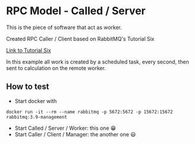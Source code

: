 # RPC Model - Called / Server

This is the piece of software that act as worker.

Created RPC Caller / Client based on RabbitMQ's Tutorial Six

[Link to Tutorial Six](https://www.rabbitmq.com/tutorials/tutorial-six-spring-amqp.html)

In this example all work is created by a scheduled task, every second, then sent to calculation on the remote worker.

## How to test

* Start docker with
```shell
docker run -it --rm --name rabbitmq -p 5672:5672 -p 15672:15672 rabbitmq:3.9-management
```
* Start Called / Server / Worker: this one 😁
* Start Caller / Client / Manager: the another one 😃